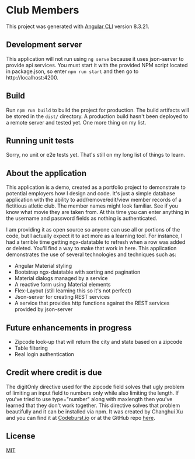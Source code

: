 # Club Members

This project was generated with [Angular CLI](https://github.com/angular/angular-cli) version 8.3.21.

## Development server

This application will not run using `ng serve` because it uses json-server to provide api services. You must start it with the provided NPM script located in package.json, so enter `npm run start` and then go to http://localhost:4200.

## Build

Run `npm run build` to build the project for production. The build artifacts will be stored in the `dist/` directory. A production build hasn't been deployed to a remote server and tested yet. One more thing on my list.

## Running unit tests

Sorry, no unit or e2e tests yet. That's still on my long list of things to learn.

## About the application

This application is a demo, created as a portfolio project to demonstrate to potential employers how I design and code. It's just a simple database application with the ability to add/remove/edit/view member records of a fictitious atletic club. The member names might look familiar. See if you know what movie they are taken from. At this time you can enter anything in the username and password fields as nothing is authenticated.

I am providing it as open source so anyone can use all or portions of the code, but I actually expect it to act more as a learning tool. For instance, I had a terrible time getting ngx-datatable to refresh when a row was added or deleted. You'll find a way to make that work in here. This application demonstrates the use of several technologies and techniques such as:
* Angular Material styling
* Bootstrap ngx-datatable with sorting and pagination
* Material dialogs managed by a service
* A reactive form using Material elements
* Flex-Layout (still learning this so it's not perfect)
* Json-server for creating REST services
* A service that provides http functions against the REST services provided by json-server

## Future enhancements in progress
* Zipcode look-up that will return the city and state based on a zipcode
* Table filtering
* Real login authentication

## Credit where credit is due
The digitOnly directive used for the zipcode field solves that ugly problem of limiting an input field to numbers only while also limiting the length. If you've tried to use type="number" along with maxlength then you've learned that they don't work together. This directive solves that problem beautifully and it can be installed via npm. It was created by Changhui Xu and you can find it at [Codeburst.io](https://codeburst.io/digit-only-directive-in-angular-3db8a94d80c3) or at the GitHub repo [here](https://github.com/changhuixu/ngx-digit-only).

## License
[MIT](LICENSE)
